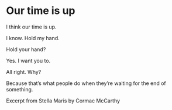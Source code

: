 # Our time is up

I think our time is up.

I know. Hold my hand.

Hold your hand?

Yes. I want you to.

All right. Why?

Because that’s what people do when they’re waiting for the end of something.

Excerpt from Stella Maris by Cormac McCarthy